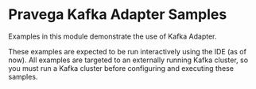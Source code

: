 <!--
Copyright (c) Dell Inc., or its subsidiaries. All Rights Reserved.

Licensed under the Apache License, Version 2.0 (the "License");
you may not use this file except in compliance with the License.
You may obtain a copy of the License at

    http://www.apache.org/licenses/LICENSE-2.0
-->
# Pravega Kafka Adapter Samples

Examples in this module demonstrate the use of Kafka Adapter.

These examples are expected to be run interactively using the IDE (as of now). All examples are targeted
to an externally running Kafka cluster, so you must run a Kafka cluster before configuring and executing these samples. 

